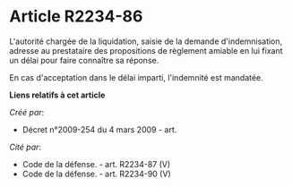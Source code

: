 # Article R2234-86

L'autorité chargée de la liquidation, saisie de la demande d'indemnisation, adresse au prestataire des propositions de
règlement amiable en lui fixant un délai pour faire connaître sa réponse.

En cas d'acceptation dans le délai imparti, l'indemnité est mandatée.

**Liens relatifs à cet article**

_Créé par_:

  - Décret n°2009-254 du 4 mars 2009 - art.

_Cité par_:

  - Code de la défense. - art. R2234-87 (V)
  - Code de la défense. - art. R2234-90 (V)
